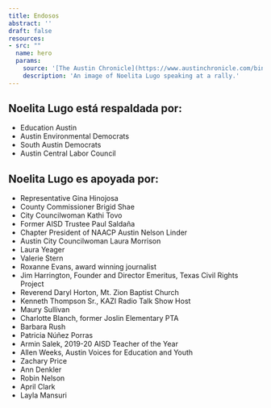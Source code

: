```yaml
---
title: Endosos
abstract: ''
draft: false
resources:
- src: ""
  name: hero
  params:
    source: '[The Austin Chronicle](https://www.austinchronicle.com/binary/26de/pols_feature30.jpg)'
    description: 'An image of Noelita Lugo speaking at a rally.'
---
```


## Noelita Lugo está respaldada por:

* Education Austin
* Austin Environmental Democrats
* South Austin Democrats
* Austin Central Labor Council

## Noelita Lugo es apoyada por:

* Representative Gina Hinojosa
* County Commissioner Brigid Shae
* City Councilwoman Kathi Tovo
* Former AISD Trustee Paul Saldaña
* Chapter President of NAACP Austin Nelson Linder
* Austin City Councilwoman Laura Morrison
* Laura Yeager
* Valerie Stern
* Roxanne Evans, award winning journalist
* Jim Harrington, Founder and Director Emeritus, Texas Civil Rights Project
* Reverend Daryl Horton, Mt. Zion Baptist Church
* Kenneth Thompson Sr., KAZI Radio Talk Show Host
* Maury Sullivan
* Charlotte Blanch, former Joslin Elementary PTA
* Barbara Rush
* Patricia Núñez Porras
* Armin Salek, 2019-20 AISD Teacher of the Year
* Allen Weeks, Austin Voices for Education and Youth
* Zachary Price
* Ann Denkler
* Robin Nelson
* April Clark
* Layla Mansuri
